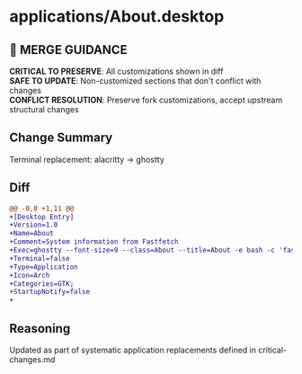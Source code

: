 # applications/About.desktop

## 🚨 MERGE GUIDANCE
**CRITICAL TO PRESERVE**: All customizations shown in diff  
**SAFE TO UPDATE**: Non-customized sections that don't conflict with changes  
**CONFLICT RESOLUTION**: Preserve fork customizations, accept upstream structural changes

## Change Summary
Terminal replacement: alacritty → ghostty

## Diff
```diff
@@ -0,0 +1,11 @@
+[Desktop Entry]
+Version=1.0
+Name=About
+Comment=System information from Fastfetch
+Exec=ghostty --font-size=9 --class=About --title=About -e bash -c 'fastfetch; read -n 1 -s'
+Terminal=false
+Type=Application
+Icon=Arch
+Categories=GTK;
+StartupNotify=false
+
```

## Reasoning
Updated as part of systematic application replacements defined in critical-changes.md
